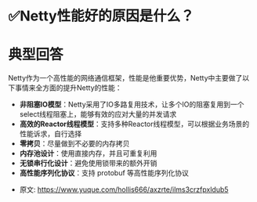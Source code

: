 # ✅Netty性能好的原因是什么？
<!--page header-->

<a name="nE0ig"></a>
# 典型回答
Netty作为一个高性能的网络通信框架，性能是他重要优势，Netty中主要做了以下事情来全方面的提升Netty的性能：

- **非阻塞IO模型**：Netty采用了IO多路复用技术，让多个IO的阻塞复用到一个select线程阻塞上，能够有效的应对大量的并发请求
- **高效的Reactor线程模型**：支持多种Reactor线程模型，可以根据业务场景的性能诉求，自行选择
- **零拷贝**：尽量做到不必要的内存拷贝
- **内存池设计**：使用直接内存，并且可重复利用
- **无锁串行化设计**：避免使用锁带来的额外开销
- **高性能序列化协议**：支持 protobuf 等高性能序列化协议


<!--page footer-->
- 原文: <https://www.yuque.com/hollis666/axzrte/ilms3crzfpxldub5>